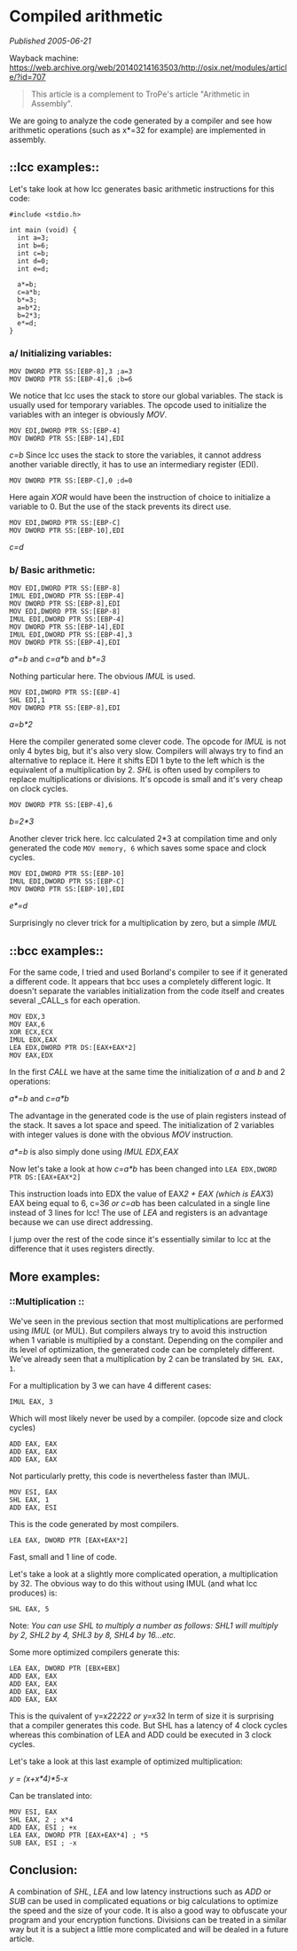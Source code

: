 # Compiled arithmetic

*Published 2005-06-21*

Wayback machine: https://web.archive.org/web/20140214163503/http://osix.net/modules/article/?id=707

> This article is a complement to TroPe's article "Arithmetic in Assembly".

We are going to analyze the code generated by a compiler and see how arithmetic operations (such as x\*=32 for example) are implemented in assembly.

## ::lcc examples::

Let's take look at how lcc generates basic arithmetic instructions for this code:

```
#include <stdio.h>

int main (void) {
  int a=3;
  int b=6;
  int c=b;
  int d=0;
  int e=d;

  a*=b;
  c=a*b;
  b*=3;
  a=b*2;
  b=2*3;
  e*=d;
}
```

### a/ Initializing variables:

```
MOV DWORD PTR SS:[EBP-8],3 ;a=3
MOV DWORD PTR SS:[EBP-4],6 ;b=6
```

We notice that lcc uses the stack to store our global variables.
The stack is usually used for temporary variables.
The opcode used to initialize the variables with an integer is obviously _MOV_.

```
MOV EDI,DWORD PTR SS:[EBP-4]
MOV DWORD PTR SS:[EBP-14],EDI
```

_c=b_
Since lcc uses the stack to store the variables, it cannot address another variable directly, it has to use an intermediary register (EDI).

`MOV DWORD PTR SS:[EBP-C],0 ;d=0`

Here again _XOR_ would have been the instruction of choice to initialize a variable to 0.
But the use of the stack prevents its direct use.

```
MOV EDI,DWORD PTR SS:[EBP-C]
MOV DWORD PTR SS:[EBP-10],EDI
```

_c=d_

### b/ Basic arithmetic:

```
MOV EDI,DWORD PTR SS:[EBP-8]
IMUL EDI,DWORD PTR SS:[EBP-4]
MOV DWORD PTR SS:[EBP-8],EDI
MOV EDI,DWORD PTR SS:[EBP-8]
IMUL EDI,DWORD PTR SS:[EBP-4]
MOV DWORD PTR SS:[EBP-14],EDI
IMUL EDI,DWORD PTR SS:[EBP-4],3
MOV DWORD PTR SS:[EBP-4],EDI
```

_a*=b_ and _c=a*b_ and _b*=3_

Nothing particular here. The obvious _IMUL_ is used.

```
MOV EDI,DWORD PTR SS:[EBP-4]
SHL EDI,1
MOV DWORD PTR SS:[EBP-8],EDI
```

_a=b*2_

Here the compiler generated some clever code.
The opcode for _IMUL_ is not only 4 bytes big, but it's also very slow.
Compilers will always try to find an alternative to replace it.
Here it shifts EDI 1 byte to the left which is the equivalent of a multiplication by 2.
_SHL_ is often used by compilers to replace multiplications or divisions. It's opcode is small and it's very cheap on clock cycles.

`MOV DWORD PTR SS:[EBP-4],6`

_b=2*3_

Another clever trick here.
lcc calculated 2*3 at compilation time and only generated the code `MOV memory, 6` which saves some space and clock cycles.

```
MOV EDI,DWORD PTR SS:[EBP-10]
IMUL EDI,DWORD PTR SS:[EBP-C]
MOV DWORD PTR SS:[EBP-10],EDI
```

_e*=d_

Surprisingly no clever trick for a multiplication by zero, but a simple _IMUL_

## ::bcc examples::

For the same code, I tried and used Borland's compiler to see if it generated a different code.
It appears that bcc uses a completely different logic.
It doesn't separate the variables initialization from the code itself and creates several _CALL_s for each operation.

```
MOV EDX,3
MOV EAX,6
XOR ECX,ECX
IMUL EDX,EAX
LEA EDX,DWORD PTR DS:[EAX+EAX*2]
MOV EAX,EDX
```

In the first _CALL_ we have at the same time the initialization of _a_ and _b_ and 2 operations:

_a*=b_ and _c=a*b_

The advantage in the generated code is the use of plain registers instead of the stack. It saves a lot space and speed.
The initialization of 2 variables with integer values is done with the obvious _MOV_ instruction.

_a*=b_ is also simply done using _IMUL EDX,EAX_

Now let's take a look at how _c=a*b_ has been changed into `LEA EDX,DWORD PTR DS:[EAX+EAX*2]`

This instruction loads into EDX the value of EAX*2 + EAX (which is EAX*3)
EAX being equal to 6, c=3*6 or c=a*b has been calculated in a single line instead of 3 lines for lcc!
The use of _LEA_ and registers is an advantage because we can use direct addressing.

I jump over the rest of the code since it's essentially similar to lcc at the difference that it uses registers directly.

## More examples:

### ::Multiplication ::

We've seen in the previous section that most multiplications are performed using _IMUL_ (or MUL).
But compilers always try to avoid this instruction when 1 variable is multiplied by a constant.
Depending on the compiler and its level of optimization, the generated code can be completely different.
We've already seen that a multiplication by 2 can be translated by `SHL EAX, 1`.

For a multiplication by 3 we can have 4 different cases:

`IMUL EAX, 3`

Which will most likely never be used by a compiler. (opcode size and clock cycles)

```
ADD EAX, EAX
ADD EAX, EAX
ADD EAX, EAX
```

Not particularly pretty, this code is nevertheless faster than IMUL.

```
MOV ESI, EAX
SHL EAX, 1
ADD EAX, ESI
```

This is the code generated by most compilers.

`LEA EAX, DWORD PTR [EAX+EAX*2]`

Fast, small and 1 line of code.

Let's take a look at a slightly more complicated operation, a multiplication by 32.
The obvious way to do this without using IMUL (and what lcc produces) is:

`SHL EAX, 5`

Note: _You can use SHL to multiply a number as follows:
SHL1 will multiply by 2, SHL2 by 4, SHL3 by 8, SHL4 by 16...etc._

Some more optimized compilers generate this:

```
LEA EAX, DWORD PTR [EBX+EBX]
ADD EAX, EAX
ADD EAX, EAX
ADD EAX, EAX
ADD EAX, EAX
```

This is the quivalent of y=x*2*2*2*2*2 or y=x*32
In term of size it is surprising that a compiler generates this code.
But SHL has a latency of 4 clock cycles whereas this combination of LEA and ADD could be executed in 3 clock cycles.

Let's take a look at this last example of optimized multiplication:

_y = (x+x*4)*5-x_

Can be translated into:

```
MOV ESI, EAX
SHL EAX, 2 ; x*4
ADD EAX, ESI ; +x
LEA EAX, DWORD PTR [EAX+EAX*4] ; *5
SUB EAX, ESI ; -x
```

## Conclusion:

A combination of _SHL_, _LEA_ and low latency instructions such as _ADD_ or _SUB_ can be used in complicated equations or big calculations to optimize the speed and the size of your code.
It is also a good way to obfuscate your program and your encryption functions.
Divisions can be treated in a similar way but it is a subject a little more complicated and will be dealed in a future article.